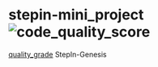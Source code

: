 # stepin-mini_project  ![code_quality_score](https://www.code-inspector.com/project/27558/status/svg)  
[quality_grade](https://www.code-inspector.com/project/27558/score/svg)
StepIn-Genesis
